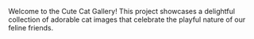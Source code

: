 Welcome to the Cute Cat Gallery! This project showcases a delightful collection of adorable cat images that celebrate the playful nature of our feline friends.
